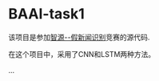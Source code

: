 # BAAI-task1

该项目是参加[智源--假新闻识别](https://biendata.com/competition/falsenews/)竞赛的源代码.

在这个项目中，采用了CNN和LSTM两种方法。

...
